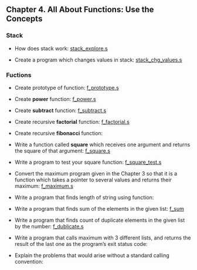 ## Chapter 4. All About Functions: Use the Concepts


### Stack
- How does stack work: [stack_explore.s](stack_explore.s)

- Create a program which changes values in stack: [stack_chg_values.s](stack_chg_values.s)


### Fuctions
- Create prototype of function: [f_prototype.s](f_prototype.s)


- Create **power** function: [f_power.s](f_power.s)


- Create **subtract** function: [f_subtract.s](f_subtract.s)


- Create recursive **factorial** function: [f_factorial.s](f_factorial.s)


- Create recursive **fibonacci** function:


- Write a function called **square** which receives one argument and returns the square of that argument: [f_square.s](f_square.s)


- Write a program to test your square function: [f_square_test.s](f_square_test.s)


- Convert the maximum program given in the Chapter 3 so that it is a function which takes a pointer to several values and returns their maximum: [f_maximum.s](f_maximum.s) 


- Write a program that finds length of string using function:


- Write a program that finds sum of the elements in the given list: [f_sum](f_sum)


- Write a program that finds count of duplicate elements in the given list by the number: [f_dublicate.s](f_dublicate.s)


- Write a program that calls maximum with 3 different lists, and returns the result of the last one as the program’s exit status code:


- Explain the problems that would arise without a standard calling convention:
